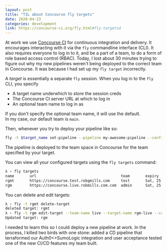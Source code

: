 ```yaml
---
layout: post
title: "TIL about Concourse fly targets"
date: 2020-04-23
categories: development
link: https://concourse-ci.org/fly.html#fly-targetsd
---
```


At work we use [Concourse CI](https://concourse-ci.org/) for continuous integration and delivery.
It encourages interacting with it via the `fly` commandline interface (CLI).
It also requires everyone to log in to it, and be a part of a team, to do a form of role based access control (RBAC).
Today, I lost about 30 minutes trying to figure out why my new pipelines weren't being deployed to the correct team in Concourse.
It was because I had set up my `fly target` incorrectly.

A _target_ is essentially a separate `fly` session.
When you log in to the `fly` CLI, you specify

* A target name underwhich to store the session creds
* The Concourse CI server URL at which to log in
* An optional team name to log in as

If you don't specify the optional team name, it will use the default.  
In my case, our default team is `main`.

Then, whenever you try to deploy your pipeline like so:

```sh
fly -t $target_name set-pipeline --pipeline my-awesome-pipeline --config my-awesome-pipeline.yml
```

The pipeline is deployed to the team space in Concourse for the team specified by your target.

You can view all your configured targets using the `fly targets` command:

```sh
λ › fly targets
name       url                                      team       expiry
rgmt       https://concourse.test.robgmills.com     test       Sat, 25 Apr 2020 00:25:24 UTC
rgm        https://concourse.live.robmills.com.com  admin      Sat, 25 Apr 2020 00:25:24 UTC
```

You can delete and edit targets:

```sh
λ › fly -t rgmt delete-target
deleted target: rgmt
λ › fly -t rgm edit-target --team-name live --target-name rgm-live --concourse-url https://concourse.live.robgmills.com
Updated target: rgm
```

I needed to learn this so I could deploy a new pipeline at work.
In the process, I killed two birds with one stone: added a CD pipeline that terraformed our Auth0<>SumoLogic integration and user acceptance tested one of the new CI/CD features my team built.
